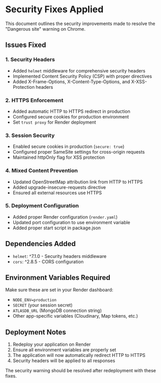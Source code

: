 # Security Fixes Applied

This document outlines the security improvements made to resolve the "Dangerous site" warning on Chrome.

## Issues Fixed

### 1. **Security Headers**
- Added `helmet` middleware for comprehensive security headers
- Implemented Content Security Policy (CSP) with proper directives
- Added X-Frame-Options, X-Content-Type-Options, and X-XSS-Protection headers

### 2. **HTTPS Enforcement**
- Added automatic HTTP to HTTPS redirect in production
- Configured secure cookies for production environment
- Set `trust proxy` for Render deployment

### 3. **Session Security**
- Enabled secure cookies in production (`secure: true`)
- Configured proper SameSite settings for cross-origin requests
- Maintained httpOnly flag for XSS protection

### 4. **Mixed Content Prevention**
- Updated OpenStreetMap attribution link from HTTP to HTTPS
- Added upgrade-insecure-requests directive
- Ensured all external resources use HTTPS

### 5. **Deployment Configuration**
- Added proper Render configuration (`render.yaml`)
- Updated port configuration to use environment variable
- Added proper start script in package.json

## Dependencies Added
- `helmet`: ^7.1.0 - Security headers middleware
- `cors`: ^2.8.5 - CORS configuration

## Environment Variables Required
Make sure these are set in your Render dashboard:
- `NODE_ENV=production`
- `SECRET` (your session secret)
- `ATLASDB_URL` (MongoDB connection string)
- Other app-specific variables (Cloudinary, Map tokens, etc.)

## Deployment Notes
1. Redeploy your application on Render
2. Ensure all environment variables are properly set
3. The application will now automatically redirect HTTP to HTTPS
4. Security headers will be applied to all responses

The security warning should be resolved after redeployment with these fixes.